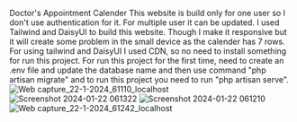 Doctor's Appointment Calender
This website is build only for one user so I don't use authentication for it. For multiple user it can be updated.
I used Tailwind and DaisyUI to build this website. Though I make it responsive but it will create some problem in the small device as the calender has 7 rows. For using tailwind and DaisyUI I used CDN, so no need to install something for run this project. For run this project for the first time, need to create an .env file and update the database name and then use command "php artisan migrate" and to run this project you need to run "php artisan serve". 
![Web capture_22-1-2024_61110_localhost](https://github.com/mdalarmansorker/doctor-appointment-calender/assets/73396847/315a223b-ac53-4a52-9444-a8be6371a55a)
![Screenshot 2024-01-22 061322](https://github.com/mdalarmansorker/doctor-appointment-calender/assets/73396847/761210b4-7f24-444c-a7ff-158343f4ab58)
![Screenshot 2024-01-22 061210](https://github.com/mdalarmansorker/doctor-appointment-calender/assets/73396847/62fcfd95-e29b-4f22-9651-f76c8a00fd11)
![Web capture_22-1-2024_61242_localhost](https://github.com/mdalarmansorker/doctor-appointment-calender/assets/73396847/f58699e0-2ea9-491d-89d2-fc0fa07233bc)
